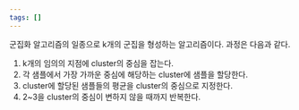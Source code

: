 ```yaml
---
tags: []
---
```

군집화 알고리즘의 일종으로 k개의 군집을 형성하는 알고리즘이다. 과정은 다음과 같다.
1. k개의 임의의 지점에 cluster의 중심을 잡는다.
2. 각 샘플에서 가장 가까운 중심에 해당하는 cluster에 샘플을 할당한다.
3. cluster에 할당된 샘플들의 평균을 cluster의 중심으로 지정한다.
4. 2~3을 cluster의 중심이 변하지 않을 때까지 반복한다.